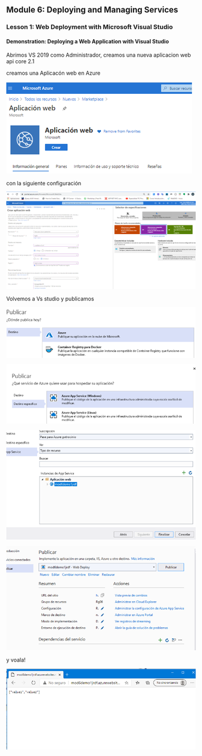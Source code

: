 ## Module 6: Deploying and Managing Services

### Lesson 1: Web Deployment with Microsoft Visual Studio

#### Demonstration: Deploying a Web Application with Visual Studio



Abrimos VS 2019 como Administrador, creamos una nueva aplicacion web api core 2.1 


creamos una Aplicacón web en Azure

![Aplicacón web en Azure](imagenes/c1.PNG)

con la siguiente configuración

![Congiguración Aplicacón web en Azure](imagenes/c2.PNG)


Volvemos a Vs studio y publicamos

![Publish en Azure](imagenes/c3.PNG)

![Publish en Azure](imagenes/c4.PNG)

![Publish en Azure](imagenes/c5.PNG)

![Publish en Azure](imagenes/c6.PNG)

y voala!

![api/values](imagenes/c7.PNG)